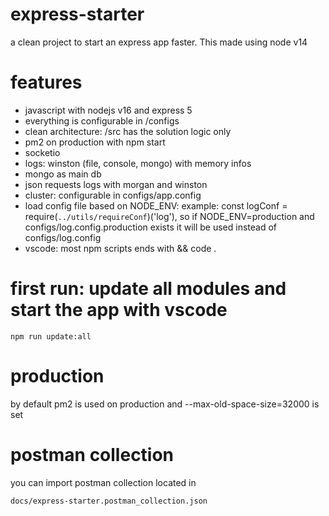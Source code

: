 # express-starter
a clean project to start an express app faster. This made using node v14

# features
- javascript with nodejs v16 and express 5
- everything is configurable in /configs
- clean architecture: /src has the solution logic only
- pm2 on production with npm start
- socketio
- logs: winston (file, console, mongo) with memory infos 
- mongo as main db
- json requests logs with morgan and winston
- cluster: configurable in configs/app.config
- load config file based on NODE_ENV: example: const logConf = require(`../utils/requireConf`)('log'), so if NODE_ENV=production and configs/log.config.production exists it will be used instead of configs/log.config
- vscode: most npm scripts ends with && code .


# first run: update all modules and start the app with vscode
```
npm run update:all
```

# production
by default pm2 is used on production and --max-old-space-size=32000 is set

# postman collection
you can import postman collection located in
```
docs/express-starter.postman_collection.json
```